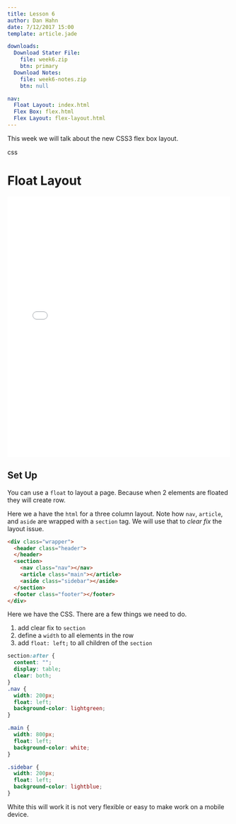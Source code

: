 ```yaml
---
title: Lesson 6
author: Dan Hahn
date: 7/12/2017 15:00
template: article.jade

downloads:
  Download Stater File:
    file: week6.zip
    btn: primary
  Download Notes:
    file: week6-notes.zip
    btn: null

nav:
  Float Layout: index.html
  Flex Box: flex.html
  Flex Layout: flex-layout.html
---
```


This week we will talk about the new CSS3 flex box layout. <div><span class="badge badge--css"><i class="fa fa-css3"></i>css</span></div>

<span class="more"></span>

# Float Layout

<iframe height='589' scrolling='no' title='Float Layout' src='//codepen.io/danhahn/embed/owGKdY/?height=589&theme-id=light&default-tab=result&embed-version=2' frameborder='no' allowtransparency='true' allowfullscreen='true' style='width: 100%;'>See the Pen <a href='https://codepen.io/danhahn/pen/owGKdY/'>Float Layout</a> by Dan Hahn (<a href='https://codepen.io/danhahn'>@danhahn</a>) on <a href='https://codepen.io'>CodePen</a>.
</iframe>

## Set Up

You can use a `float` to layout a page.  Because when 2 elements are floated they will create row.

Here we a have the `html` for a three column layout.  Note how `nav`, `article`, and `aside` are wrapped with a `section` tag. We will use that to *clear fix* the layout issue.

```html
<div class="wrapper">
  <header class="header">
  </header>
  <section>
    <nav class="nav"></nav>
    <article class="main"></article>
    <aside class="sidebar"></aside>
  </section>
  <footer class="footer"></footer>
</div>
```
Here we have the CSS.  There are a few things we need to do.

1. add clear fix to `section`
2. define a `width` to all elements in the row
3. add `float: left;` to all children of the `section`

```css
section:after {
  content: "";
  display: table;
  clear: both;
}
.nav {
  width: 200px;
  float: left;
  background-color: lightgreen;
}

.main {
  width: 800px;
  float: left;
  background-color: white;
}

.sidebar {
  width: 200px;
  float: left;
  background-color: lightblue;
}
```

White this will work it is not very flexible or easy to make work on a mobile device.
